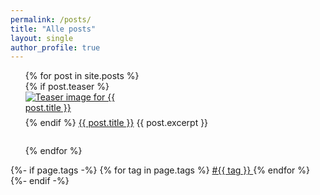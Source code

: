```yaml
---
permalink: /posts/
title: "Alle posts"
layout: single
author_profile: true
---
```


<ul style="list-style-type: none;">
  {% for post in site.posts %}
    <li style="margin-bottom: 2em;">
      {% if post.teaser %}
        <a href="{{ post.url }}">
          <img src="{{ post.teaser }}" alt="Teaser image for {{ post.title }}" style="max-width:200px; display:block; margin-bottom:0.5em;">
        </a>
      {% endif %}
      <a href="{{ post.url }}">{{ post.title }}</a>
      {{ post.excerpt }}
    </li>
  {% endfor %}
</ul>
{%- if page.tags -%}
    {% for tag in page.tags %}
        <a href="{{site.baseurl}}/archive.html#{{tag | slugize}}">
            #{{ tag }}
        </a>
    {% endfor %}
{%- endif -%}


